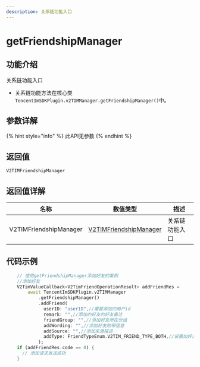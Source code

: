 ```yaml
---
description: 关系链功能入口
---
```


# getFriendshipManager

## 功能介绍

关系链功能入口

* 关系链功能方法在核心类 `TencentImSDKPlugin.v2TIMManager.getFriendshipManager()`中。

## 参数详解

{% hint style="info" %}
此API无参数
{% endhint %}

## 返回值

```dart
V2TIMFriendshipManager
```

## 返回值详解

| 名称                     | 数值类型                                                 | 描述      |
| ---------------------- | ---------------------------------------------------- | ------- |
| V2TIMFriendshipManager | [V2TIMFriendshipManager](../v2timfriendshipmanager/) | 关系链功能入口 |

## 代码示例  &#x20;

```dart
    // 使用getFriendshipManager添加好友的案例
    //添加好友
    V2TimValueCallback<V2TimFriendOperationResult> addFriendRes =
        await TencentImSDKPlugin.v2TIMManager
            .getFriendshipManager()
            .addFriend(
              userID: "userID",//需要添加的用户id
              remark: "",//添加的好友的好友备注
              friendGroup: "",//添加好友所在分组
              addWording: "",//添加好友附带信息
              addSource: "",//添加来源描述
              addType: FriendTypeEnum.V2TIM_FRIEND_TYPE_BOTH,//设置加好友类型，默认双向
            );
    if (addFriendRes.code == 0) {
      // 添加请求发送成功
    }
```

